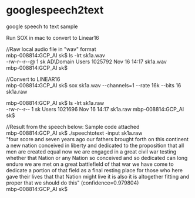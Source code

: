 # googlespeech2text
google speech to text sample

Run SOX in mac to convert to Linear16  

//Raw local audio file in "wav" format  
mbp-008814:GCP_AI sk$ ls -lrt sk1a.wav  
-rw-r--r--@ 1 sk  AD\Domain Users  1025792 Nov 16 14:17 sk1a.wav  
mbp-008814:GCP_AI sk$

//Convert to LINEAR16  
mbp-008814:GCP_AI sk$ sox sk1a.wav --channels=1 --rate 16k --bits 16 sk1a.raw

mbp-008814:GCP_AI sk$ ls -lrt sk1a.raw   
-rw-r--r--  1 sk  Users  1021696 Nov 16 14:17 sk1a.raw
mbp-008814:GCP_AI sk$ 

//Result from the speech below: Sample code attached  
mbp-008814:GCP_AI sk$ ./speechtotext -input sk1a.raw  
"four score and seven years ago our fathers brought forth on this continent a new nation conceived in liberty and dedicated to the proposition that all men are created equal now we are engaged in a great civil war testing whether that Nation or any Nation so conceived and so dedicated can long endure we are met on a great battlefield of that war we have come to dedicate a portion of that field as a final resting place for those who here gave their lives that that Nation might live it is also it is altogether fitting and proper that we should do this" (confidence=0.979804)  
mbp-008814:GCP_AI sk$
